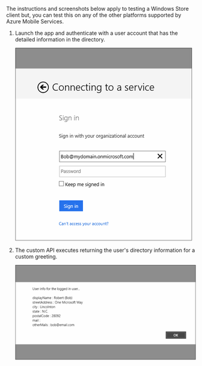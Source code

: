 

The instructions and screenshots below apply to testing a Windows Store client but, you can test this on any of the other platforms supported by Azure Mobile Services. 

1. Launch the app and authenticate with a user account that has the detailed information in the directory. 

    ![](./media/mobile-services-aad-graph-info-test-app/bob-login.png)

2. The custom API executes returning the user's directory information for a custom greeting.

    ![](./media/mobile-services-aad-graph-info-test-app/custom-greeting.png)



